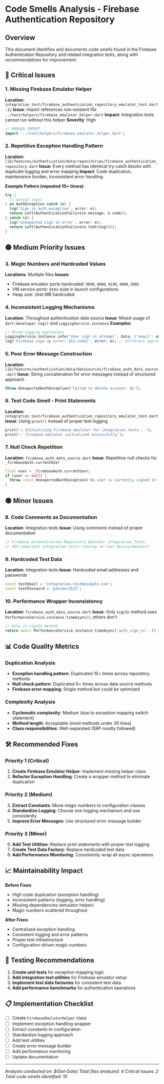 # Code Smells Analysis - Firebase Authentication Repository

## Overview

This document identifies and documents code smells found in the Firebase Authentication Repository and related integration tests, along with recommendations for improvement.

## 🔴 Critical Issues

### 1. Missing Firebase Emulator Helper

**Location**: `integration_test/firebase_authentication_repository_emulator_test.dart:12`
**Issue**: Import references non-existent file `../test/helpers/firebase_emulator_helper.dart`
**Impact**: Integration tests cannot run without this helper
**Severity**: High

```dart
// BROKEN IMPORT
import '../test/helpers/firebase_emulator_helper.dart';
```

### 2. Repetitive Exception Handling Pattern

**Location**: `lib/features/authentication/data/repositories/firebase_authentication_repository.dart`
**Issue**: Every method has identical try-catch blocks with duplicate logging and error mapping
**Impact**: Code duplication, maintenance burden, inconsistent error handling

**Example Pattern (repeated 10+ times)**:

```dart
try {
  // actual logic
} on AuthException catch (e) {
  log('Sign in auth exception', error: e);
  return Left(AuthenticationFailure(e.message, e.code));
} catch (e) {
  log('Unexpected sign in error', error: e);
  return Left(AuthenticationFailure(e.toString()));
}
```

## 🟡 Medium Priority Issues

### 3. Magic Numbers and Hardcoded Values

**Locations**: Multiple files
**Issues**:

- Firebase emulator ports hardcoded: `9099`, `8080`, `9199`, `4000`, `5001`
- VM service ports: `8181`-`8188` in launch configurations
- Heap size: `2048` MB hardcoded

### 4. Inconsistent Logging Mechanisms

**Location**: Throughout authentication data source
**Issue**: Mixed usage of `dart:developer.log()` and `LoggingService.instance`
**Examples**:

```dart
// Mixed logging approaches
LoggingService.instance.info('User sign in attempt', data: {'email': email});
log('Firebase sign up error: ${e.code}', error: e); // Different approach
```

### 5. Poor Error Message Construction

**Location**: `lib/features/authentication/data/datasources/firebase_auth_data_source.dart`
**Issue**: String concatenation for error messages instead of structured approach

```dart
throw UnexpectedAuthException('Failed to delete account: $e');
```

### 6. Test Code Smell - Print Statements

**Location**: `integration_test/firebase_authentication_repository_emulator_test.dart`
**Issue**: Using `print()` instead of proper test logging

```dart
print('🔥 Initializing Firebase emulator for integration tests...');
print('✅ Firebase emulator initialized successfully');
```

### 7. Null Check Repetition

**Location**: `firebase_auth_data_source.dart`
**Issue**: Repetitive null checks for `_firebaseAuth.currentUser`

```dart
final user = _firebaseAuth.currentUser;
if (user == null) {
  throw const UnexpectedAuthException('No user is currently signed in');
}
```

## 🟢 Minor Issues

### 8. Code Comments as Documentation

**Location**: Integration tests
**Issue**: Using comments instead of proper documentation

```dart
// Firebase Authentication Repository Emulator Integration Tests
// VGV-compliant integration tests running on real device/emulator
```

### 9. Hardcoded Test Data

**Location**: Integration tests
**Issue**: Hardcoded email addresses and passwords

```dart
const testEmail = 'integration.test@example.com';
const testPassword = 'password123';
```

### 10. Performance Wrapper Inconsistency

**Location**: `firebase_auth_data_source.dart`
**Issue**: Only `signIn` method uses `PerformanceService.instance.timeAsync()`, others don't

```dart
// Only in signIn method
return await PerformanceService.instance.timeAsync('auth_sign_in', () async {
```

## 📊 Code Quality Metrics

### Duplication Analysis

- **Exception handling pattern**: Duplicated 10+ times across repository methods
- **Null check pattern**: Duplicated 6+ times across data source methods
- **Firebase error mapping**: Single method but could be optimized

### Complexity Analysis

- **Cyclomatic complexity**: Medium (due to exception mapping switch statement)
- **Method length**: Acceptable (most methods under 30 lines)
- **Class responsibilities**: Well-separated (SRP mostly followed)

## 🛠 Recommended Fixes

### Priority 1 (Critical)

1. **Create Firebase Emulator Helper**: Implement missing helper class
2. **Refactor Exception Handling**: Create a wrapper method to eliminate duplication

### Priority 2 (Medium)

3. **Extract Constants**: Move magic numbers to configuration classes
4. **Standardize Logging**: Choose one logging mechanism and use consistently
5. **Improve Error Messages**: Use structured error message builder

### Priority 3 (Minor)

6. **Add Test Utilities**: Replace print statements with proper test logging
7. **Create Test Data Factory**: Replace hardcoded test data
8. **Add Performance Monitoring**: Consistently wrap all async operations

## 📈 Maintainability Impact

**Before Fixes**:

- High code duplication (exception handling)
- Inconsistent patterns (logging, error handling)
- Missing dependencies (emulator helper)
- Magic numbers scattered throughout

**After Fixes**:

- Centralized exception handling
- Consistent logging and error patterns
- Proper test infrastructure
- Configuration-driven magic numbers

## 🧪 Testing Recommendations

1. **Create unit tests** for exception mapping logic
2. **Add integration test utilities** for Firebase emulator setup
3. **Implement test data factories** for consistent test data
4. **Add performance benchmarks** for authentication operations

## 📋 Implementation Checklist

- [ ] Create `FirebaseEmulatorHelper` class
- [ ] Implement exception handling wrapper
- [ ] Extract constants to configuration
- [ ] Standardize logging approach
- [ ] Add test utilities
- [ ] Create error message builder
- [ ] Add performance monitoring
- [ ] Update documentation

---

*Analysis conducted on: $(Get-Date)*
*Total files analyzed: 4*
*Critical issues: 2*
*Total code smells identified: 10*

